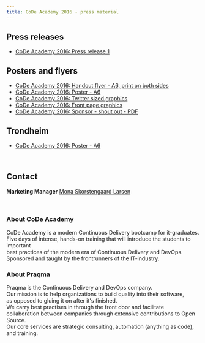 ```yaml
---
title: CoDe Academy 2016 - press material
---
```


## Press releases

* [CoDe Academy 2016: Press release 1](press_release-1/)


## Posters and flyers

* [CoDe Academy 2016: Handout flyer - A6, print on both sides](code-academy-2016-flyer.pdf)
* [CoDe Academy 2016: Poster - A6](code-academy-2016-poster.pdf)
* [CoDe Academy 2016: Twitter sized graphics](code-academy-2016-twitter.jpg)
* [CoDe Academy 2016: Front page graphics](code-academy-2016-front.jpg)
* [CoDe Academy 2016: Sponsor - shout out - PDF](code-academy-2016-sponsor.pdf)

## Trondheim

* [CoDe Academy 2016: Poster - A6](code-academy-2016-poster-trd.pdf)


<br/>

## Contact

__Marketing Manager__ [Mona Skorstengaard Larsen](mailto:mona@praqma.com)


<br/>

### About CoDe Academy

CoDe Academy is a modern Continuous Delivery bootcamp for it-graduates.<br/>
Five days of intense, hands-on training that will introduce the students to
important <br/> best practices of the modern era of Continuous Delivery and DevOps.<br/>
Sponsored and taught by the frontrunners of the IT-industry.

### About Praqma

Praqma is the Continuous Delivery and DevOps company.<br/>
Our mission is to help organizations to build quality into their software,<br/>
as opposed to gluing it on after it's finished.<br/>
We carry best practises in through the front door and facilitate <br/> collaboration
between companies through extensive contributions to Open Source.<br/>
Our core services are strategic consulting, automation (anything as code), and training.
